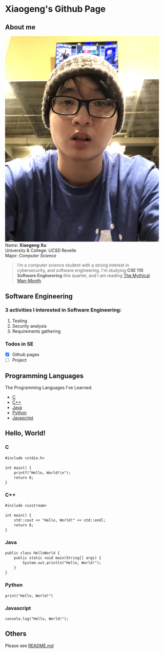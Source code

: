 # Xiaogeng's Github Page
## About me
![My photo](/photo/me.jpeg)
Name: **Xiaogeng Xu** \
University & College: *UCSD* Revelle\
Major: *Computer Science*

> I’m a computer science student with a strong interest in cybersecurity, and software engineering. I'm studying **CSE 110 Software Engineering** this quarter, and I am reading [The Mythical Man-Month](https://en.wikipedia.org/wiki/The_Mythical_Man-Month).

## Software Engineering
### 3 activities I interested in Software Engineering:
1. Testing
2. Security analysis
3. Requirements gathering
### Todos in SE 
- [x] Github pages
- [ ] Project

## Programming Languages
The Programming Languages I've Learned:
- [C](#c)
- [C++](#c-1)
- [Java](#java)
- [Python](#python)
- [Javascript](#javascript)

## Hello, World!
### C
```
#include <stdio.h>

int main() {
    printf("Hello, World!\n");
    return 0;
}
```

### C++
```
#include <iostream>

int main() {
    std::cout << "Hello, World!" << std::endl;
    return 0;
}
```

### Java
```
public class HelloWorld {
    public static void main(String[] args) {
        System.out.println("Hello, World!");
    }
}
```

### Python
```
print("Hello, World!")
```

### Javascript
```
console.log("Hello, World!");
```

## Others
Please see [README.md](/README.md)
